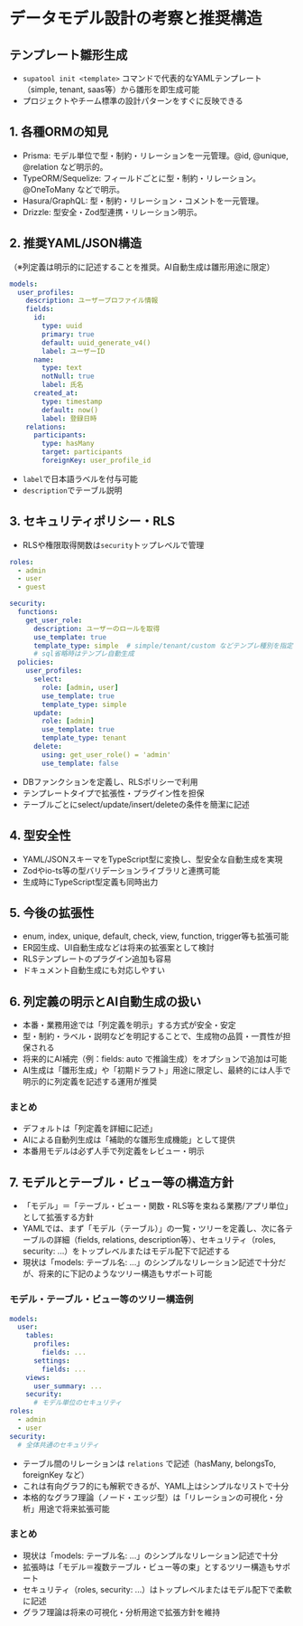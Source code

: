 # データモデル設計の考察と推奨構造

## テンプレート雛形生成
- `supatool init <template>` コマンドで代表的なYAMLテンプレート（simple, tenant, saas等）から雛形を即生成可能
- プロジェクトやチーム標準の設計パターンをすぐに反映できる

## 1. 各種ORMの知見
- Prisma: モデル単位で型・制約・リレーションを一元管理。@id, @unique, @relation など明示的。
- TypeORM/Sequelize: フィールドごとに型・制約・リレーション。@OneToMany などで明示。
- Hasura/GraphQL: 型・制約・リレーション・コメントを一元管理。
- Drizzle: 型安全・Zod型連携・リレーション明示。

## 2. 推奨YAML/JSON構造
（※列定義は明示的に記述することを推奨。AI自動生成は雛形用途に限定）
```yaml
models:
  user_profiles:
    description: ユーザープロファイル情報
    fields:
      id:
        type: uuid
        primary: true
        default: uuid_generate_v4()
        label: ユーザーID
      name:
        type: text
        notNull: true
        label: 氏名
      created_at:
        type: timestamp
        default: now()
        label: 登録日時
    relations:
      participants:
        type: hasMany
        target: participants
        foreignKey: user_profile_id
```
- `label`で日本語ラベルを付与可能
- `description`でテーブル説明

## 3. セキュリティポリシー・RLS
- RLSや権限取得関数は`security`トップレベルで管理
```yaml
roles:
  - admin
  - user
  - guest

security:
  functions:
    get_user_role:
      description: ユーザーのロールを取得
      use_template: true
      template_type: simple  # simple/tenant/custom などテンプレ種別を指定
      # sql省略時はテンプレ自動生成
  policies:
    user_profiles:
      select:
        role: [admin, user]
        use_template: true
        template_type: simple
      update:
        role: [admin]
        use_template: true
        template_type: tenant
      delete:
        using: get_user_role() = 'admin'
        use_template: false
```
- DBファンクションを定義し、RLSポリシーで利用
- テンプレートタイプで拡張性・プラグイン性を担保
- テーブルごとにselect/update/insert/deleteの条件を簡潔に記述

## 4. 型安全性
- YAML/JSONスキーマをTypeScript型に変換し、型安全な自動生成を実現
- Zodやio-ts等の型バリデーションライブラリと連携可能
- 生成時にTypeScript型定義も同時出力

## 5. 今後の拡張性
- enum, index, unique, default, check, view, function, trigger等も拡張可能
- ER図生成、UI自動生成などは将来の拡張案として検討
- RLSテンプレートのプラグイン追加も容易
- ドキュメント自動生成にも対応しやすい 

## 6. 列定義の明示とAI自動生成の扱い
- 本番・業務用途では「列定義を明示」する方式が安全・安定
- 型・制約・ラベル・説明などを明記することで、生成物の品質・一貫性が担保される
- 将来的にAI補完（例：fields: auto で推論生成）をオプションで追加は可能
- AI生成は「雛形生成」や「初期ドラフト」用途に限定し、最終的には人手で明示的に列定義を記述する運用が推奨

### まとめ
- デフォルトは「列定義を詳細に記述」
- AIによる自動列生成は「補助的な雛形生成機能」として提供
- 本番用モデルは必ず人手で列定義をレビュー・明示 

## 7. モデルとテーブル・ビュー等の構造方針
- 「モデル」＝「テーブル・ビュー・関数・RLS等を束ねる業務/アプリ単位」として拡張する方針
- YAMLでは、まず「モデル（テーブル）」の一覧・ツリーを定義し、次に各テーブルの詳細（fields, relations, description等）、セキュリティ（roles, security: ...）をトップレベルまたはモデル配下で記述する
- 現状は「models: テーブル名: ...」のシンプルなリレーション記述で十分だが、将来的に下記のようなツリー構造もサポート可能

### モデル・テーブル・ビュー等のツリー構造例
```yaml
models:
  user:
    tables:
      profiles:
        fields: ...
      settings:
        fields: ...
    views:
      user_summary: ...
    security:
      # モデル単位のセキュリティ
roles:
  - admin
  - user
security:
  # 全体共通のセキュリティ
```
- テーブル間のリレーションは `relations` で記述（hasMany, belongsTo, foreignKey など）
- これは有向グラフ的にも解釈できるが、YAML上はシンプルなリストで十分
- 本格的なグラフ理論（ノード・エッジ型）は「リレーションの可視化・分析」用途で将来拡張可能

### まとめ
- 現状は「models: テーブル名: ...」のシンプルなリレーション記述で十分
- 拡張時は「モデル＝複数テーブル・ビュー等の束」とするツリー構造もサポート
- セキュリティ（roles, security: ...）はトップレベルまたはモデル配下で柔軟に記述
- グラフ理論は将来の可視化・分析用途で拡張方針を維持 